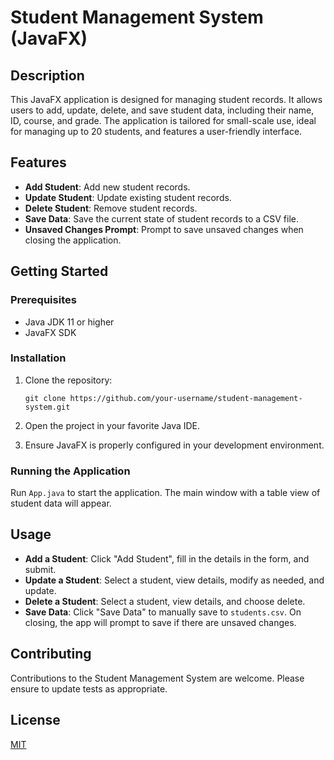 # Student Management System (JavaFX)

## Description
This JavaFX application is designed for managing student records. It allows users to add, update, delete, and save student data, including their name, ID, course, and grade. The application is tailored for small-scale use, ideal for managing up to 20 students, and features a user-friendly interface.

## Features
- **Add Student**: Add new student records.
- **Update Student**: Update existing student records.
- **Delete Student**: Remove student records.
- **Save Data**: Save the current state of student records to a CSV file.
- **Unsaved Changes Prompt**: Prompt to save unsaved changes when closing the application.

## Getting Started

### Prerequisites
- Java JDK 11 or higher
- JavaFX SDK

### Installation
1. Clone the repository:
   ```
   git clone https://github.com/your-username/student-management-system.git
   ```
2. Open the project in your favorite Java IDE.

3. Ensure JavaFX is properly configured in your development environment.

### Running the Application
Run `App.java` to start the application. The main window with a table view of student data will appear.

## Usage

- **Add a Student**: Click "Add Student", fill in the details in the form, and submit.
- **Update a Student**: Select a student, view details, modify as needed, and update.
- **Delete a Student**: Select a student, view details, and choose delete.
- **Save Data**: Click "Save Data" to manually save to `students.csv`. On closing, the app will prompt to save if there are unsaved changes.

## Contributing
Contributions to the Student Management System are welcome. Please ensure to update tests as appropriate.

## License
[MIT](https://choosealicense.com/licenses/mit/)
